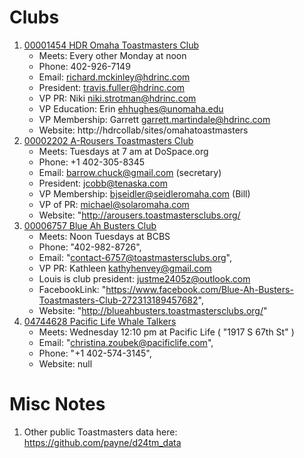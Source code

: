 # Clubs

1. [00001454 HDR Omaha Toastmasters Club](http://dashboards.toastmasters.org/ClubReport.aspx?id=00001454)
   * Meets: Every other Monday at noon
   * Phone: 402-926-7149
   * Email: richard.mckinley@hdrinc.com
   * President: travis.fuller@hdrinc.com
   * VP PR: Niki   niki.strotman@hdrinc.com
   * VP Education: Erin  ehhughes@unomaha.edu
   * VP Membership: Garrett garrett.martindale@hdrinc.com
   * Website: http://hdrcollab/sites/omahatoastmasters
1. [00002202 A-Rousers Toastmasters Club](http://dashboards.toastmasters.org/ClubReport.aspx?id=00002202)	
   * Meets: Tuesdays at 7 am at DoSpace.org
   * Phone: +1 402-305-8345
   * Email: barrow.chuck@gmail.com (secretary)
   * President:  jcobb@tenaska.com
   * VP Membership: bjseidler@seidleromaha.com (Bill)
   * VP of PR: michael@solaromaha.com
   * Website: "http://arousers.toastmastersclubs.org/
1. [00006757 Blue Ah Busters Club](http://dashboards.toastmasters.org/ClubReport.aspx?id=00006757)
   * Meets: Noon Tuesdays at BCBS
   * Phone: "402-982-8726",
   * Email: "contact-6757@toastmastersclubs.org",
   * VP PR: Kathleen kathyhenvey@gmail.com
   * Louis is club president: justme2405z@outlook.com
   * FacebookLink: "https://www.facebook.com/Blue-Ah-Busters-Toastmasters-Club-272313189457682",
   * Website: "http://blueahbusters.toastmastersclubs.org/"
1. [04744628 Pacific Life Whale Talkers](http://dashboards.toastmasters.org/ClubReport.aspx?id=04744628)	
   * Meets: Wednesday 12:10 pm at Pacific Life ( "1917 S 67th St" )
   * Email: "christina.zoubek@pacificlife.com",
   * Phone: "+1 402-574-3145",
   * Website: null

# Misc Notes
1. Other public Toastmasters data here: https://github.com/payne/d24tm_data


